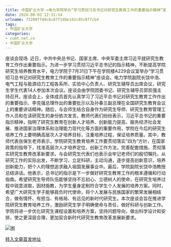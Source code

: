 ```yaml
---
title: 中国矿业大学->电力学院举办“学习贯彻习总书记对研究生教育工作的重要指示精神”座谈会 | cumt.net.cn
date: 2020-08-02 12:31:14
urlname: 73209ff49c6c87f1d8e142c95c8ffcb4
tags: 
- 中国矿业大学
categories:
- cumt.net.cn
- 中国矿业大学
---
```

座谈会现场  近日，中共中央总书记、国家主席、中央军委主席习近平就研究生教育工作作出重要指示。为进一步学习贯彻习近平总书记的指示精神，不断提高学院研究生培养教育水平，电力学院于7月31日下午在学院楼A229会议室举办“学习贯彻习总书记对研究生教育工作的重要指示精神”座谈会。电力学院副院长饶中浩、电气工程与能源动力工程各系所、实验中心负责人、研究生辅导员出席会议，研究生学生代表14人参加本次会议。座谈会由学院团委书记、研究生辅导员郭凯强主持召开。座谈会上，全体成员首先认真学习了习近平总书记对研究生教育工作作出的重要指示、李克强总理作出的重要批示以及孙春兰副总理在全国研究生教育会议上的重要讲话精神。随后，与会师生结合自身作为研究生导师、研究生教育管理工作人员和在读研究生的身份依次发言。教师代表们纷纷表示，习近平总书记的重要指示精神，指明了研究生教育在创新人才培养、创新能力提高、服务经济社会发展、推进国家治理体系和治理能力现代化等方面的重要作用，学院在今后的研究生培养工作上要明确高层次人才培养目标，注重培养过程，保证培养质量。其中，教师代表张保生老师表示，学院研究生教育培养工作要贯彻落实“四为”方针，在国家政策的指导下，找准高层次人才培养定位，创新工作方法，完善配套措施，贯彻落实研究生教育改革新要求。与会研究生代表们也表示会牢记老师们的殷切嘱托，从研究工作的实际出发，不断学习，立足科研，主动沟通，逐步提高创新意识，培养创新能力，把个人的理想追求融入祖国发展事业中。最后，学院副院长饶中浩教授总结讲话。他表示，总书记的指示是下一步做好研究生教育工作的根本遵循和行动指南。希望研究生导师队伍能够坚持不忘初心、立德树人的使命，在研究生培养过程中锐意进取，因材施教，为学生量身定制符合学生个人发展的培养方案。同时，希望广大研究生学子能够肩负时代使命，将个人发展与民族国家的繁荣发展相结合，做有情怀、有担当、有格局、有远见的新时代研究生。本次座谈会旨在推进学院研究生教育培养工作，激励研究生学子明确使命与责任，做好科研与创新工作。学院将进一步优化研究生课程设置和培养方案，坚持问题导向，做出科学设计和安排，使之更深层合理，更加契合新时代研究生教育改革发展新要求。

![图](http://xwzx.cumt.edu.cn/_upload/article/images/7c/e1/4c8f25514b8a9478784d43b8275f/da0e0c10-ca34-4ba1-9e46-26896e14aaea.jpg)

[转入文章首发地址](http://xwzx.cumt.edu.cn/bc/c1/c523a572609/page.htm)